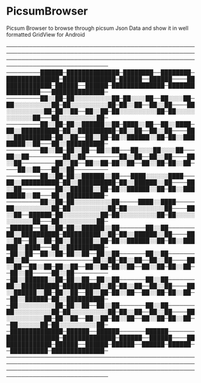 # PicsumBrowser
Picsum Browser to browse through picsum Json Data and show it in well formatted GridView for Android



─────────────────────────────────────────────────────────────────────────────────────────────────────────────────────────────────────────────────────────────────────────────────
─────────██████─██████████████─████████──████████─██████████████─██████████████─██████──██████────██████████████─██████──██████─██████████████─████████████████───██████████████─
─────────██░░██─██░░░░░░░░░░██─██░░░░██──██░░░░██─██░░░░░░░░░░██─██░░░░░░░░░░██─██░░██──██░░██────██░░░░░░░░░░██─██░░██──██░░██─██░░░░░░░░░░██─██░░░░░░░░░░░░██───██░░░░░░░░░░██─
─────────██░░██─██░░██████░░██─████░░██──██░░████─██░░██████████─██░░██████████─██░░██──██░░██────██░░██████████─██░░██──██░░██─██░░██████░░██─██░░████████░░██───██░░██████████─
─────────██░░██─██░░██──██░░██───██░░░░██░░░░██───██░░██─────────██░░██─────────██░░██──██░░██────██░░██─────────██░░██──██░░██─██░░██──██░░██─██░░██────██░░██───██░░██─────────
─────────██░░██─██░░██████░░██───████░░░░░░████───██░░██████████─██░░██████████─██░░██████░░██────██░░██─────────██░░██████░░██─██░░██████░░██─██░░████████░░██───██░░██████████─
─────────██░░██─██░░░░░░░░░░██─────████░░████─────██░░░░░░░░░░██─██░░░░░░░░░░██─██░░░░░░░░░░██────██░░██──██████─██░░░░░░░░░░██─██░░░░░░░░░░██─██░░░░░░░░░░░░██───██░░░░░░░░░░██─
─██████──██░░██─██░░██████░░██───────██░░██───────██░░██████████─██████████░░██─██░░██████░░██────██░░██──██░░██─██░░██████░░██─██░░██████░░██─██░░██████░░████───██░░██████████─
─██░░██──██░░██─██░░██──██░░██───────██░░██───────██░░██─────────────────██░░██─██░░██──██░░██────██░░██──██░░██─██░░██──██░░██─██░░██──██░░██─██░░██──██░░██─────██░░██─────────
─██░░██████░░██─██░░██──██░░██───────██░░██───────██░░██████████─██████████░░██─██░░██──██░░██────██░░██████░░██─██░░██──██░░██─██░░██──██░░██─██░░██──██░░██████─██░░██████████─
─██░░░░░░░░░░██─██░░██──██░░██───────██░░██───────██░░░░░░░░░░██─██░░░░░░░░░░██─██░░██──██░░██────██░░░░░░░░░░██─██░░██──██░░██─██░░██──██░░██─██░░██──██░░░░░░██─██░░░░░░░░░░██─
─██████████████─██████──██████───────██████───────██████████████─██████████████─██████──██████────██████████████─██████──██████─██████──██████─██████──██████████─██████████████─
─────────────────────────────────────────────────────────────────────────────────────────────────────────────────────────────────────────────────────────────────────────────────
